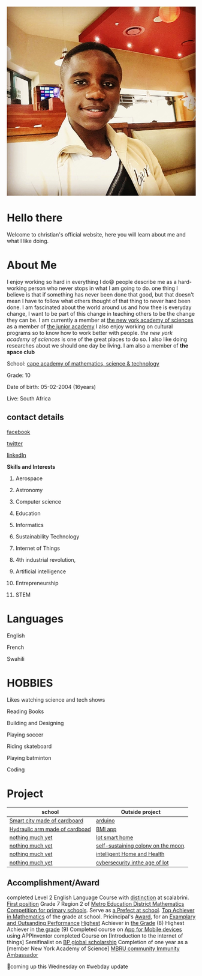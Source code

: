 ![chris](IMG_20200122_073910_193.jpg)
# Hello there
Welcome to christian's official website, here you will learn about me and what I like doing.

# About Me

I enjoy working so hard in everything I do:smile: people describe me as a hard-working person who never stops in what I am going to do. one thing I believe is that if something has never been done that good, but that doesn't mean I have to follow what others thought of that thing to never hard been done. I am fascinated about the world around us and how thee is everyday change, I want to be part of this change in teaching others to be the change they can be.
I am currently a member at [the new york academy of sciences](https://www.nyas.org/about/our-mission/) as a member of [the junior academy](https://joinlaunchpad.com/#/profile/9670)
I also enjoy working on cultural programs so to know how to work better with people. *the new york academy of sciences* is one of the great places to do so. I also like doing researches about we should one day be living. I am also a member of **the space club**

School: [cape academy of mathematics, science & technology](https://www.camst.co.za/)

Grade: 10

Date of birth: 05-02-2004 (16years)

Live: South Africa

contact details
-
[facebook](https://www.facebook.com/chris.rama.798)

[twitter](https://www.twitter.com/Chrisrama6?s=09)

[linkedIn](https://www.lInkedin.com/in/christian-ramazani-aa3887183)

**Skills and Interests**

1) Aerospace 

2) Astronomy

3) Computer science

4) Education

5) Informatics

6) Sustainability Technology

7) Internet of Things

8) 4th industrial revolution,

9) Artificial intelligence

10) Entrepreneurship

11) STEM

# Languages
English 

French

Swahili

# HOBBIES

Likes watching science and tech shows

Reading Books

Building and Designing

Playing soccer

Riding skateboard

Playing batminton

Coding

# Project 

|    school                                 |  Outside project                           |
| ----------------------------------------- |  ----------------------------------------- |
| [Smart city made of cardboard]()          |  [arduino]()                               |
| [Hydraulic arm made of cardboad]()        |  [BMI app]()                               |
| [nothing much yet]()                      |  [Iot smart home]()                        |
| [nothing much yet]()                      |  [self-sustaining colony on the moon]().   |
| [nothing much yet]()                      |  [intelligent Home and Health]()           |
| [nothing much yet]()                      |   [cybersecurity inthe age of Iot]()       |
        


Accomplishment/Award
-
completed Level 2 English Language Course with [distinction]() at scalabrini.
[First position]() Grade 7 Region 2 of [Metro Education District Mathematics Competition for primary schools]().
Serve as [a Prefect at school]().
[Top Achiever in Mathematics]() of the grade at school.
Pricincipal's [Award](), for an [Examplary  and Outsanding Performance]()
[Highest]() Achiever in [the Grade]() (8)
Highest Achiever in [the grade]() (9)
Completed course on [App  for Mobile devices]() using APPInventor
completed Course on [Introduction to the internet of things]
Semifinalist on [BP global scholarship](https://afs.org/programs/stem-academy/)
Completion of one year as a [member New York Academy of Science]
[MBRU community Immunity Ambassador]()


🚨coming up this Wednesday on #webday update 
